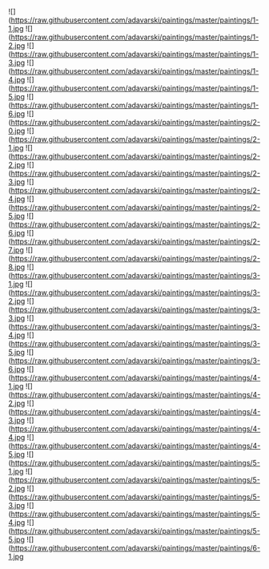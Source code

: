 ![](https://raw.githubusercontent.com/adavarski/paintings/master/paintings/1-1.jpg
![](https://raw.githubusercontent.com/adavarski/paintings/master/paintings/1-2.jpg
![](https://raw.githubusercontent.com/adavarski/paintings/master/paintings/1-3.jpg
![](https://raw.githubusercontent.com/adavarski/paintings/master/paintings/1-4.jpg
![](https://raw.githubusercontent.com/adavarski/paintings/master/paintings/1-5.jpg
![](https://raw.githubusercontent.com/adavarski/paintings/master/paintings/1-6.jpg
![](https://raw.githubusercontent.com/adavarski/paintings/master/paintings/2-0.jpg
![](https://raw.githubusercontent.com/adavarski/paintings/master/paintings/2-1.jpg
![](https://raw.githubusercontent.com/adavarski/paintings/master/paintings/2-2.jpg
![](https://raw.githubusercontent.com/adavarski/paintings/master/paintings/2-3.jpg
![](https://raw.githubusercontent.com/adavarski/paintings/master/paintings/2-4.jpg
![](https://raw.githubusercontent.com/adavarski/paintings/master/paintings/2-5.jpg
![](https://raw.githubusercontent.com/adavarski/paintings/master/paintings/2-6.jpg
![](https://raw.githubusercontent.com/adavarski/paintings/master/paintings/2-7.jpg
![](https://raw.githubusercontent.com/adavarski/paintings/master/paintings/2-8.jpg
![](https://raw.githubusercontent.com/adavarski/paintings/master/paintings/3-1.jpg
![](https://raw.githubusercontent.com/adavarski/paintings/master/paintings/3-2.jpg
![](https://raw.githubusercontent.com/adavarski/paintings/master/paintings/3-3.jpg
![](https://raw.githubusercontent.com/adavarski/paintings/master/paintings/3-4.jpg
![](https://raw.githubusercontent.com/adavarski/paintings/master/paintings/3-5.jpg
![](https://raw.githubusercontent.com/adavarski/paintings/master/paintings/3-6.jpg
![](https://raw.githubusercontent.com/adavarski/paintings/master/paintings/4-1.jpg
![](https://raw.githubusercontent.com/adavarski/paintings/master/paintings/4-2.jpg
![](https://raw.githubusercontent.com/adavarski/paintings/master/paintings/4-3.jpg
![](https://raw.githubusercontent.com/adavarski/paintings/master/paintings/4-4.jpg
![](https://raw.githubusercontent.com/adavarski/paintings/master/paintings/4-5.jpg
![](https://raw.githubusercontent.com/adavarski/paintings/master/paintings/5-1.jpg
![](https://raw.githubusercontent.com/adavarski/paintings/master/paintings/5-2.jpg
![](https://raw.githubusercontent.com/adavarski/paintings/master/paintings/5-3.jpg
![](https://raw.githubusercontent.com/adavarski/paintings/master/paintings/5-4.jpg
![](https://raw.githubusercontent.com/adavarski/paintings/master/paintings/5-5.jpg
![](https://raw.githubusercontent.com/adavarski/paintings/master/paintings/6-1.jpg
